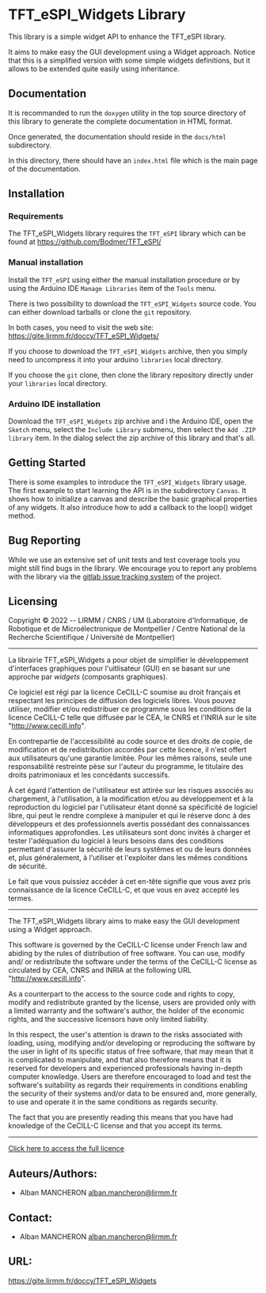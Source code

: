 TFT_eSPI_Widgets Library
========================

This library is a simple widget API to enhance the TFT_eSPI library.

It aims to make easy the GUI development using a Widget approach. Notice
that this is a simplified version with some simple widgets definitions, but
it allows to be extended quite easily using inheritance.

Documentation
-------------

It is recommanded to run the `doxygen` utility in the top source directory
of this library to generate the complete documentation in HTML format.

Once generated, the documentation should reside in the `docs/html`
subdirectory.

In this directory, there should have an `index.html` file which is the main
page of the documentation.

Installation
------------

### Requirements

The TFT_eSPI_Widgets library requires the `TFT_eSPI` library which can be found
at https://github.com/Bodmer/TFT_eSPI/

### Manual installation

Install the `TFT_eSPI` using either the manual installation procedure or by
using the Arduino IDE `Manage Libraries` item of the `Tools` menu.

There is two possibility to download the `TFT_eSPI_Widgets` source code. You
can either download tarballs or clone the `git` repository.

In both cases, you need to visit the web site:
https://gite.lirmm.fr/doccy/TFT_eSPI_Widgets/

If you choose to download the `TFT_eSPI_Widgets` archive, then you simply
need to uncompress it into your arduino `libraries` local directory.

If you choose the `git` clone, then clone the library repository directly
under your `libraries` local directory.


### Arduino IDE installation

Download the `TFT_eSPI_Widgets` zip archive and i the Arduino IDE, open the
`Sketch` menu, select the `Include Library` submenu, then select the `Add
.ZIP library` item. In the dialog select the zip archive of this library and
that's all.

Getting Started
---------------

There is some examples to introduce the `TFT_eSPI_Widgets` library usage.
The first example to start learning the API is in the subdirectory `Canvas`.
It shows how to initialize a canvas and describe the basic graphical
properties of any widgets. It also introduce how to add a callback to the
loop() widget method.

Bug Reporting
-------------

While we use an extensive set of unit tests and test coverage tools
you might still find bugs in the library. We encourage you to report
any problems with the library via the
[gitlab issue tracking system](https://gite.lirmm.fr/doccy/TFT_eSPI_Widgets/-/issues)
of the project.

Licensing
---------

Copyright © 2022 -- LIRMM / CNRS / UM
(Laboratoire d'Informatique, de Robotique et de Microélectronique de Montpellier /
Centre National de la Recherche Scientifique /
Université de Montpellier)

-------------------------------------------------------------------------

La librairie TFT_eSPI_Widgets a pour objet de simplifier le développement
d'interfaces graphiques  pour l'uitlisateur  (GUI)  en se basant  sur une
approche par *widgets* (composants graphiques).

Ce logiciel est régi par la licence CeCILL-C soumise au droit français et
respectant les principes  de diffusion des logiciels libres.  Vous pouvez
utiliser, modifier et/ou redistribuer ce programme sous les conditions de
la licence CeCILL-C telle que diffusée par le CEA, le CNRS et l'INRIA sur
le site "http://www.cecill.info".

En contrepartie de l'accessibilité au code source et des droits de copie,
de modification et de redistribution accordés par cette licence, il n'est
offert aux utilisateurs qu'une garantie limitée.  Pour les mêmes raisons,
seule une responsabilité  restreinte pèse  sur l'auteur du programme,  le
titulaire des droits patrimoniaux et les concédants successifs.

À  cet égard  l'attention de  l'utilisateur est  attirée sur  les risques
associés  au chargement,  à  l'utilisation,  à  la modification  et/ou au
développement  et à la reproduction du  logiciel par  l'utilisateur étant
donné  sa spécificité  de logiciel libre,  qui peut le rendre  complexe à
manipuler et qui le réserve donc à des développeurs et des professionnels
avertis  possédant  des  connaissances  informatiques  approfondies.  Les
utilisateurs  sont donc  invités  à  charger  et  tester  l'adéquation du
logiciel  à leurs besoins  dans des conditions  permettant  d'assurer  la
sécurité de leurs systêmes et ou de leurs données et,  plus généralement,
à l'utiliser et l'exploiter dans les mêmes conditions de sécurité.

Le fait  que vous puissiez accéder  à cet en-tête signifie  que vous avez
pris connaissance de la licence CeCILL-C, et que vous en avez accepté les
termes.

-------------------------------------------------------------------------

The TFT_eSPI_Widgets library aims to make easy the GUI development using
a Widget approach.

This software is governed by the CeCILL-C license under French law and
abiding by the rules of distribution of free software. You can use,
modify and/ or redistribute the software under the terms of the CeCILL-C
license as circulated by CEA, CNRS and INRIA at the following URL
"http://www.cecill.info".

As a counterpart to the access to the source code and rights to copy,
modify and redistribute granted by the license, users are provided only
with a limited warranty and the software's author, the holder of the
economic rights, and the successive licensors have only limited
liability.

In this respect, the user's attention is drawn to the risks associated
with loading, using, modifying and/or developing or reproducing the
software by the user in light of its specific status of free software,
that may mean that it is complicated to manipulate, and that also
therefore means that it is reserved for developers and experienced
professionals having in-depth computer knowledge. Users are therefore
encouraged to load and test the software's suitability as regards their
requirements in conditions enabling the security of their systems and/or
data to be ensured and, more generally, to use and operate it in the same
conditions as regards security.

The fact that you are presently reading this means that you have had
knowledge of the CeCILL-C license and that you accept its terms.

-------------------------------------------------------------------------

[Click here to access the full licence](LICENSE.md)

Auteurs/Authors:
----------------

* Alban MANCHERON  <alban.mancheron@lirmm.fr>

Contact:
--------

* Alban MANCHERON  <alban.mancheron@lirmm.fr>

URL:
----

https://gite.lirmm.fr/doccy/TFT_eSPI_Widgets

